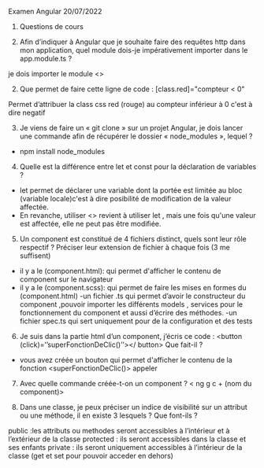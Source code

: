 Examen Angular 20/07/2022
1. Questions de cours

1. Afin d’indiquer à Angular que je souhaite faire des requêtes http dans mon application,
quel module dois-je impérativement importer dans le app.module.ts ?

je dois importer le module <<HttpClientModule>>


2. Que permet de faire cette ligne de code :
[class.red]="compteur < 0"

Permet d’attribuer la class css red (rouge) au compteur inférieur à 0 c'est à dire negatif


3. Je viens de faire un « git clone » sur un projet Angular, je dois lancer une commande
afin de récupérer le dossier « node_modules », lequel ?

- npm install node_modules


4. Quelle est la différence entre let et const pour la déclaration de variables ?
 - let permet de déclarer une variable dont la portée est limitée au bloc (variable locale)c'est à dire posibilité de modification de la valeur affectée.
 - En revanche, utiliser <<const>> revient à utiliser let , mais une fois qu'une valeur est affectée, elle ne peut pas être modifiée.

5. Un component est constitué de 4 fichiers distinct, quels sont leur rôle respectif ?
Préciser leur extension de fichier à chaque fois (3 me suffisent)
- il y a le (component.html): qui permet d'afficher le contenu de component sur le navigateur
- il y a le (component.scss): qui permet de faire les mises en formes du (component.html)
-un fichier .ts qui permet d’avoir le constructeur du component ,pouvoir importer les différents models , services pour le fonctionnement du component et aussi d’écrire des méthodes.
-un fichier spec.ts qui sert uniquement pour de la configuration et des tests



6. Je suis dans la partie html d’un component, j’écris ce code :
<button (click)=’’superFonctionDeClic()’’></ button>
Que fait-il ?

- vous avez créée un bouton qui permet d'afficher le contenu de  la fonction <superFonctionDeClic()> appeler  



7. Avec quelle commande créée-t-on un component ?
< ng g c  + (nom du component)>


8. Dans une classe, je peux préciser un indice de visibilité sur un attribut ou une méthode,
il en existe 3 lesquels ?
Que font-ils ?

public :les attributs ou methodes seront accessibles à l’intérieur et à l’extérieur de la classe
protected : ils seront accessibles dans la classe et ses enfants
private : ils seront uniquement accessibles à l’intérieur de la classe (get et set pour pouvoir acceder en dehors)